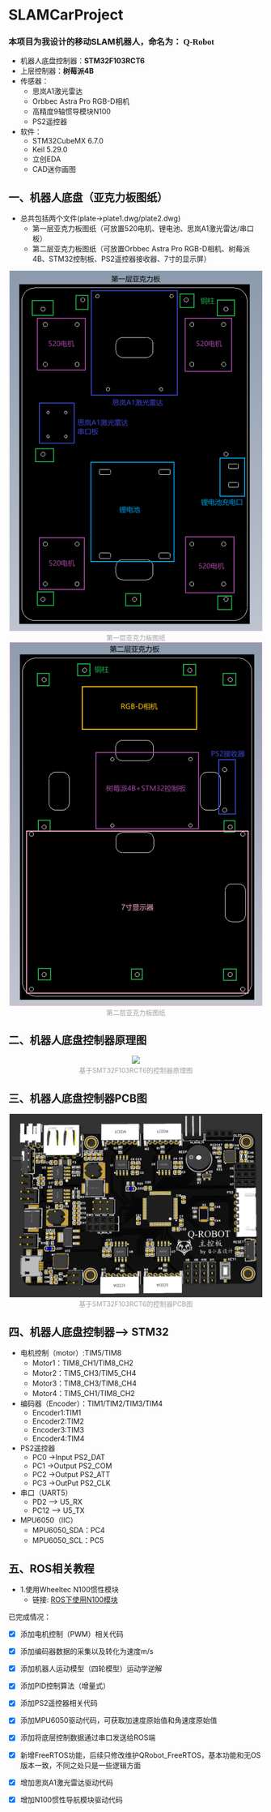 # SLAMCarProject
### 本项目为我设计的移动SLAM机器人，命名为： <font face="Times New Roman">Q-Robot</font>

- 机器人底盘控制器：**STM32F103RCT6**
- 上层控制器：**树莓派4B**
- 传感器：
  - 思岚A1激光雷达
  - Orbbec Astra Pro RGB-D相机
  - 高精度9轴惯导模块N100
  - PS2遥控器
- 软件：
  - STM32CubeMX 6.7.0
  - Keil 5.29.0
  - 立创EDA
  - CAD迷你画图
  



## 一、机器人底盘（亚克力板图纸）
- 总共包括两个文件(plate->plate1.dwg/plate2.dwg)
  - 第一层亚克力板图纸（可放置520电机、锂电池、思岚A1激光雷达/串口板）
  - 第二层亚克力板图纸（可放置Orbbec Astra Pro RGB-D相机、树莓派4B、STM32控制板、PS2遥控器接收器、7寸的显示屏）

<div align="center">
    <img src="./pics/plate1.png" width="500" ><br>
    <font color=#a0a0a0 size=2> 第一层亚克力板图纸</font>
</div>

<div align="center">
    <img src="./pics/plate2.png" width="500" ><br>
    <font color=#a0a0a0 size=2> 第二层亚克力板图纸</font>
</div>

## 二、机器人底盘控制器原理图

<div align="center">
    <img src="./pics/SCH_SLAMCar.png" width="500" ><br>
    <font color=#a0a0a0 size=2> 基于SMT32F103RCT6的控制器原理图</font>
</div>

## 三、机器人底盘控制器PCB图

<div align="center">
    <img src="./pics/PCB_SLAMCar.png" width="500" ><br>
    <font color=#a0a0a0 size=2> 基于SMT32F103RCT6的控制器PCB图</font>
</div>

## 四、机器人底盘控制器--> STM32
- 电机控制（motor）:TIM5/TIM8
  - Motor1：TIM8_CH1/TIM8_CH2
  - Motor2：TIM5_CH3/TIM5_CH4
  - Motor3：TIM8_CH3/TIM8_CH4
  - Motor4：TIM5_CH1/TIM8_CH2
- 编码器（Encoder）：TIM1/TIM2/TIM3/TIM4
  - Encoder1:TIM1
  - Encoder2:TIM2
  - Encoder3:TIM3
  - Encoder4:TIM4
- PS2遥控器
  - PC0 ->Input    PS2_DAT
  - PC1 ->Output   PS2_COM
  - PC2 ->Output   PS2_ATT
  - PC3 ->OutPut   PS2_CLK
- 串口（UART5）
  - PD2  --> U5_RX
  - PC12 --> U5_TX
- MPU6050（IIC）
  - MPU6050_SDA：PC4
  - MPU6050_SCL：PC5
## 五、ROS相关教程
- 1.使用Wheeltec N100惯性模块
  - 链接: [ROS下使用N100模块](https://qiushuxin.blog.csdn.net/article/details/130932265)


已完成情况：
- [x]  添加电机控制（PWM）相关代码
- [x]  添加编码器数据的采集以及转化为速度m/s
- [x]  添加机器人运动模型（四轮模型）运动学逆解
- [x]  添加PID控制算法（增量式） 
- [x]  添加PS2遥控器相关代码
- [x]  添加MPU6050驱动代码，可获取加速度原始值和角速度原始值
- [x]  添加将底层控制数据通过串口发送给ROS端
- [x]  新增FreeRTOS功能，后续只修改维护QRobot_FreeRTOS，基本功能和无OS版本一致，不同之处只是一些逻辑方面
- [x]  增加思岚A1激光雷达驱动代码
- [x]  增加N100惯性导航模块驱动代码 

